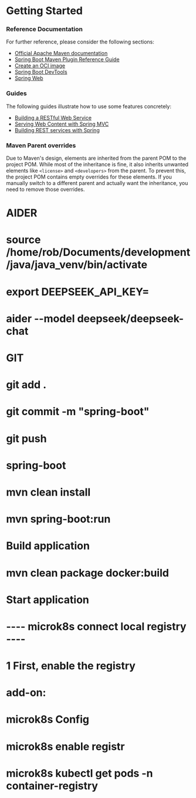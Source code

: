 # Getting Started

### Reference Documentation
For further reference, please consider the following sections:

* [Official Apache Maven documentation](https://maven.apache.org/guides/index.html)
* [Spring Boot Maven Plugin Reference Guide](https://docs.spring.io/spring-boot/3.4.3/maven-plugin)
* [Create an OCI image](https://docs.spring.io/spring-boot/3.4.3/maven-plugin/build-image.html)
* [Spring Boot DevTools](https://docs.spring.io/spring-boot/3.4.3/reference/using/devtools.html)
* [Spring Web](https://docs.spring.io/spring-boot/3.4.3/reference/web/servlet.html)

### Guides
The following guides illustrate how to use some features concretely:

* [Building a RESTful Web Service](https://spring.io/guides/gs/rest-service/)
* [Serving Web Content with Spring MVC](https://spring.io/guides/gs/serving-web-content/)
* [Building REST services with Spring](https://spring.io/guides/tutorials/rest/)

### Maven Parent overrides

Due to Maven's design, elements are inherited from the parent POM to the project POM.
While most of the inheritance is fine, it also inherits unwanted elements like `<license>` and `<developers>` from the parent.
To prevent this, the project POM contains empty overrides for these elements.
If you manually switch to a different parent and actually want the inheritance, you need to remove those overrides.

# AIDER
# source /home/rob/Documents/development/java/java_venv/bin/activate
# export DEEPSEEK_API_KEY=
# aider --model deepseek/deepseek-chat

# GIT
# git add .
# git commit -m "spring-boot"
# git push

# spring-boot
# mvn clean install
# mvn spring-boot:run

# Build application
# mvn clean package docker:build

# Start application
# ---- microk8s connect local registry ----
# 1 First, enable the registry 
# add-on:                                                                                        

# microk8s Config
# microk8s enable registr
# microk8s kubectl get pods -n container-registry
                                                                                              